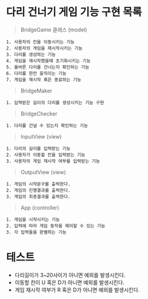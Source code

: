 # 다리 건너기 게임 기능 구현 목록

> BridgeGame 클래스 (model)

    1. 사용자의 칸을 이동시키는 기능
    2. 사용자의 게임을 재시작시키는 기능
    3. 다리를 생성하는 기능
    4. 게임을 재시작했을때 초기화시키는 기능
    5. 올바른 다리를 건너는지 확인하는 기능
    6. 다리를 한칸 움직이는 기능
    7. 게임을 재시작 혹은 종료하는 기능

> BridgeMaker

    1. 입력받은 길이의 다리를 생성시키는 기능 구현

> BridgeChecker

    1. 다리를 건널 수 있는지 확인하는 기능

> InputView (view)

    1. 다리의 길이를 입력받는 기능
    2. 사용자가 이동할 칸을 입력받는 기능
    3. 사용자의 게임 재시작 여부를 입력받는 기능

> OutputView (view)

    1. 게임의 시작문구를 출력한다.
    2. 게임의 진행결과를 출력한다.
    3. 게임의 최종결과를 출력한다.

> App (controller)

    1. 게임을 시작시키는 기능
    2. 입력에 따라 게임 동작을 제어할 수 있는 기능
    3. 각 입력들을 판별하는 기능

# 테스트

- 다리길이가 3~20사이가 아니면 예외를 발생시킨다.
- 이동할 칸이 U 혹은 D가 아니면 예외를 발생시킨다.
- 게임 재시작 여부가 R 혹은 D가 아니면 예외를 발생시킨다.
